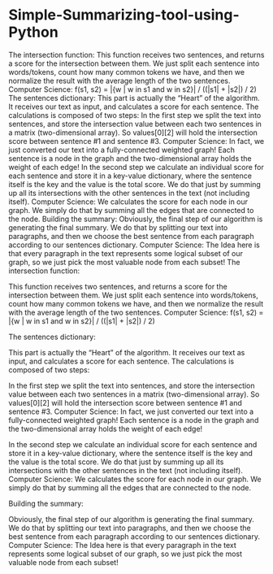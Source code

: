 # Simple-Summarizing-tool-using-Python
The intersection function:  This function receives two sentences, and returns a score for the intersection between them. We just split each sentence into words/tokens, count how many common tokens we have, and then we normalize the result with the average length of the two sentences. Computer Science: f(s1, s2) = |{w | w in s1 and w in s2}| / ((|s1| + |s2|) / 2)   The sentences dictionary:  This part is actually the “Heart” of the algorithm. It receives our text as input, and calculates a score for each sentence. The calculations is composed of two steps:  In the first step we split the text into sentences, and store the intersection value between each two sentences in a matrix (two-dimensional array). So values[0][2] will hold the intersection score between sentence #1 and sentence #3. Computer Science: In fact, we just converted our text into a fully-connected weighted graph! Each sentence is a node in the graph and the two-dimensional array holds the weight of each edge!  In the second step we calculate an individual score for each sentence and store it in a key-value dictionary, where the sentence itself is the key and the value is the total score. We do that just by summing up all its intersections with the other sentences in the text (not including itself). Computer Science: We calculates the score for each node in our graph. We simply do that by summing all the edges that are connected to the node.  Building the summary:  Obviously, the final step of our algorithm is generating the final summary. We do that by splitting our text into paragraphs, and then we choose the best sentence from each paragraph according to our sentences dictionary. Computer Science: The Idea here is that every paragraph in the text represents some logical subset of our graph, so we just pick the most valuable node from each subset!
The intersection function:

This function receives two sentences, and returns a score for the intersection between them.
We just split each sentence into words/tokens, count how many common tokens we have, and then we normalize the result with the average length of the two sentences.
Computer Science: f(s1, s2) = |{w | w in s1 and w in s2}| / ((|s1| + |s2|) / 2)


The sentences dictionary:

This part is actually the “Heart” of the algorithm. It receives our text as input, and calculates a score for each sentence. The calculations is composed of two steps:

In the first step we split the text into sentences, and store the intersection value between each two sentences in a matrix (two-dimensional array). So values[0][2] will hold the intersection score between sentence #1 and sentence #3.
Computer Science: In fact, we just converted our text into a fully-connected weighted graph! Each sentence is a node in the graph and the two-dimensional array holds the weight of each edge!

In the second step we calculate an individual score for each sentence and store it in a key-value dictionary, where the sentence itself is the key and the value is the total score. We do that just by summing up all its intersections with the other sentences in the text (not including itself).
Computer Science: We calculates the score for each node in our graph. We simply do that by summing all the edges that are connected to the node.

Building the summary:

Obviously, the final step of our algorithm is generating the final summary. We do that by splitting our text into paragraphs, and then we choose the best sentence from each paragraph according to our sentences dictionary.
Computer Science: The Idea here is that every paragraph in the text represents some logical subset of our graph, so we just pick the most valuable node from each subset!

